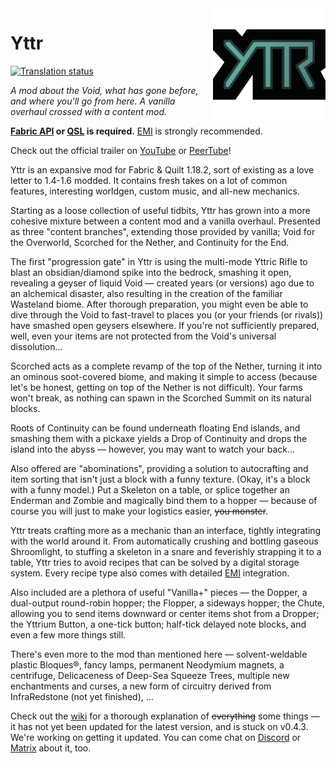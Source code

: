 <img src="logo.png" align="right" width="180px"/>

# Yttr

[![Translation status](http://weblate.sleeping.town/widgets/unascribed-mods/-/yttr/multi-auto.svg)](http://weblate.sleeping.town/engage/unascribed-mods/)

*A mod about the Void, what has gone before, and where you'll go from here.
A vanilla overhaul crossed with a content mod.*

**[Fabric API][fapi] or [QSL][qsl] is required.** [EMI][emi] is strongly recommended.

Check out the official trailer on [YouTube](https://www.youtube.com/watch?v=54XXPIewsPA) or [PeerTube](https://tube.sleeping.town/w/h67BoBWWy3F81wJTk1tSGp)!

Yttr is an expansive mod for Fabric & Quilt 1.18.2, sort of existing as a love
letter to 1.4-1.6 modded. It contains fresh takes on a lot of common features,
interesting worldgen, custom music, and all-new mechanics.

Starting as a loose collection of useful tidbits, Yttr has grown into a more
cohesive mixture between a content mod and a vanilla overhaul. Presented as three
"content branches", extending those provided by vanilla; Void for the Overworld,
Scorched for the Nether, and Continuity for the End.

The first "progression gate" in Yttr is using the multi-mode Yttric Rifle to
blast an obsidian/diamond spike into the bedrock, smashing it open, revealing a
geyser of liquid Void — created years (or versions) ago due to an alchemical
disaster, also resulting in the creation of the familiar Wasteland biome. After
thorough preparation, you might even be able to dive through the Void to
fast-travel to places you (or your friends (or rivals)) have smashed open
geysers elsewhere. If you're not sufficiently prepared, well, even your items
are not protected from the Void's universal dissolution...

Scorched acts as a complete revamp of the top of the Nether, turning it into an
ominous soot-covered biome, and making it simple to access (because let's be
honest, getting on top of the Nether is not difficult). Your farms won't break,
as nothing can spawn in the Scorched Summit on its natural blocks.

Roots of Continuity can be found underneath floating End islands, and smashing
them with a pickaxe yields a Drop of Continuity and drops the island into the
abyss — however, you may want to watch your back...

Also offered are "abominations", providing a solution to autocrafting and item
sorting that isn't just a block with a funny texture. (Okay, it's a block with
a funny model.) Put a Skeleton on a table, or splice together an Enderman and
Zombie and magically bind them to a hopper — because of course you will just to
make your logistics easier, ~~you monster~~.

Yttr treats crafting more as a mechanic than an interface, tightly integrating
with the world around it. From automatically crushing and bottling gaseous
Shroomlight, to stuffing a skeleton in a snare and feverishly strapping it to a
table, Yttr tries to avoid recipes that can be solved by a digital storage
system. Every recipe type also comes with detailed [EMI][emi] integration.

Also included are a plethora of useful "Vanilla+" pieces — the Dopper, a
dual-output round-robin hopper; the Flopper, a sideways hopper; the Chute,
allowing you to send items downward or center items shot from a Dropper; the
Yttrium Button, a one-tick button; half-tick delayed note blocks, and even a few
more things still.

There's even more to the mod than mentioned here — solvent-weldable plastic
Bloques®, fancy lamps, permanent Neodymium magnets, a centrifuge, Delicaceness
of Deep-Sea Squeeze Trees, multiple new enchantments and curses, a new form of
circuitry derived from InfraRedstone (not yet finished), ...

Check out the [wiki][wiki] for a thorough explanation of ~~everything~~ some
things — it has not yet been updated for the latest version, and is stuck on
v0.4.3. We're working on getting it updated. You can come chat on
[Discord][discord] or [Matrix][matrix] about it, too.

[fapi]: https://modrinth.com/mod/fabric-api
[qsl]: https://modrinth.com/mod/qsl
[emi]: https://modrinth.com/mod/emi
[wiki]: https://unascribed.com/yttr/
[discord]: https://discord.gg/8WBauq2eYK
[matrix]: https://matrix.to/#/#unascribed:sleeping.town

